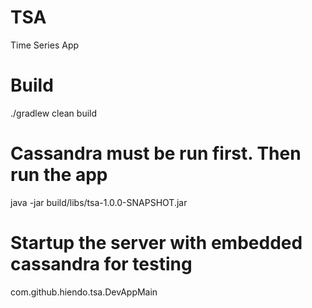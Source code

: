 TSA
===

Time Series App


# Build
./gradlew clean build

# Cassandra must be run first.  Then run the app
java -jar build/libs/tsa-1.0.0-SNAPSHOT.jar

# Startup the server with embedded cassandra for testing
com.github.hiendo.tsa.DevAppMain